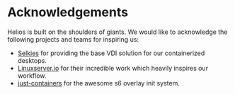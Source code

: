 # Acknowledgements

Helios is built on the shoulders of giants. We would like to acknowledge the following projects and teams for inspiring us:

- [Selkies](https://selkies.io/) for providing the base VDI solution for our containerized desktops.
- [Linuxserver.io](https://www.linuxserver.io/) for their incredible work which heavily inspires our workflow.
- [just-containers](https://github.com/just-containers/) for the awesome s6 overlay init system.
